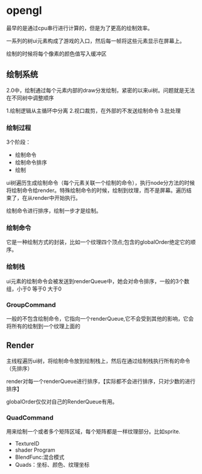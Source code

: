 # opengl

最早的是通过cpu串行进行计算的，但是为了更高的绘制效率。

一系列的树ui元素构成了游戏的入口，然后每一帧将这些元素显示在屏幕上。

绘制的时候将每个像素的颜色值写入缓冲区

## 绘制系统

2.0中，绘制通过每个元素内部的draw分发绘制，紧密的以来ui树。问题就是无法在不同树中调整顺序

1.绘制逻辑从主循环中分离
2.视口裁剪，在外部的不发送绘制命令
3.批处理


### 绘制过程

3个阶段：
- 绘制命令
- 绘制命令排序
- 绘制


ui树遍历生成绘制命令（每个元素关联一个绘制的命令），执行node分方法的时候将绘制命令给render。特殊绘制命令的时候，绘制到纹理，而不是屏幕。遍历结束了，在从render中开始执行。

绘制命令进行排序，绘制一步才是绘制。

### 绘制命令

它是一种绘制方式的封装，比如一个纹理四个顶点;包含的globalOrder绝定它的顺序。


### 绘制栈

ui元素的绘制命令会被发送到renderQueue中，她会对命令排序，一般的3个数组，小于0  等于0  大于0 


### GroupCommand

一般的不包含绘制命令，它指向一个renderQueue,它不会受到其他的影响，它会将所有的绘制到一个纹理上面的

## Render

主线程遍历ui树，将绘制命令放到绘制栈上，然后在通过绘制栈执行所有的命令（先排序）

render对每一个renderQueue进行排序，【实际都不会进行排序，只对少数的进行排序】

globalOrder仅仅对自己的RenderQueue有用。


### QuadCommand

用来绘制一个或者多个矩阵区域，每个矩阵都是一样纹理部分。比如sprite.

- TextureID
- shader Program
- BlendFunc:混合模式
- Quads：坐标、颜色、纹理坐标


